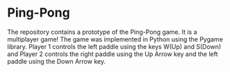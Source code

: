 # Ping-Pong

The repository contains a prototype of the Ping-Pong game. It is a multiplayer game!
The game was implemented in Python using the Pygame library.
Player 1 controls the left paddle using the keys W(Up) and S(Down) and Player 2 controls the right paddle using the Up Arrow key and the left paddle using the Down Arrow key.
